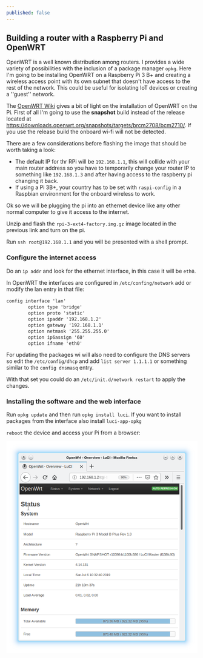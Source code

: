 ```yaml
---
published: false
---
```

## Building a router with a Raspberry Pi and OpenWRT

OpenWRT is a well known distribution among routers. I provides a wide variety of possibilities with the inclusion of a package manager `opkg`. Here I'm going to be installing OpenWRT on a Raspberry Pi 3 B+ and creating a  wireless access point with its own subnet that doesn't have access to the rest of the network. This could be useful for isolating IoT devices or creating a ''guest'' network.

The [OpenWRT Wiki](https://openwrt.org/toh/raspberry_pi_foundation/raspberry_pi) gives a bit of light on the installation of OpenWRT on the Pi. First of all I'm going to use the **snapshot** build instead of the release located at https://downloads.openwrt.org/snapshots/targets/brcm2708/bcm2710/. If you use the release build the onboard wi-fi will not be detected.

There are a few considerations before flashing the image that should be worth taking a look:

* The default IP for thr RPi will be `192.168.1.1`, this will collide with your main router address so you have to temporarily change your router IP to something like `192.168.1.3` and after having access to the raspberry pi changing it back.
* If using a Pi 3B+, your country has to be set with `raspi-config` in a Raspbian environment for the onboard wireless to work.

Ok so we will be plugging the pi into an ethernet device like any other normal computer to give it access to the internet.

Unzip and flash the `rpi-3-ext4-factory.img.gz` image located in the previous link and turn on the pi.

Run `ssh root@192.168.1.1` and you will be presented with a shell prompt.

### Configure the internet access

Do an `ip addr` and look for the ethernet interface, in this case it will be `eth0`.

In OpenWRT the interfaces are configured in `/etc/confing/network` add or modify the lan entry in that file:

```
config interface 'lan'
        option type 'bridge'
        option proto 'static'
        option ipaddr '192.168.1.2'
        option gateway '192.168.1.1'
        option netmask '255.255.255.0'
        option ip6assign '60'
        option ifname 'eth0'
```

For updating the packages wi will also need to configure the DNS servers so edit the `/etc/config/dhcp` and add `list server 1.1.1.1` or something similar to the `config dnsmasq` entry.

With that set you could do an `/etc/init.d/network restart` to apply the changes.

### Installing the software and the web interface

Run `opkg update` and then run `opkg install luci`. If you want to install packages from the interface also install `luci-app-opkg`

`reboot` the device and access your Pi from a browser:


![](/assets/img/rpi-openwrt/luci-first-boot.png)

